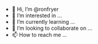 - 👋 Hi, I’m @ronfryer
- 👀 I’m interested in ...
- 🌱 I’m currently learning ...
- 💞️ I’m looking to collaborate on ...
- 📫 How to reach me ...

<!---
ronfryer/ronfryer is a ✨ special ✨ repository because its `README.md` (this file) appears on your GitHub profile.
You can click the Preview link to take a look at your changes.
--->
